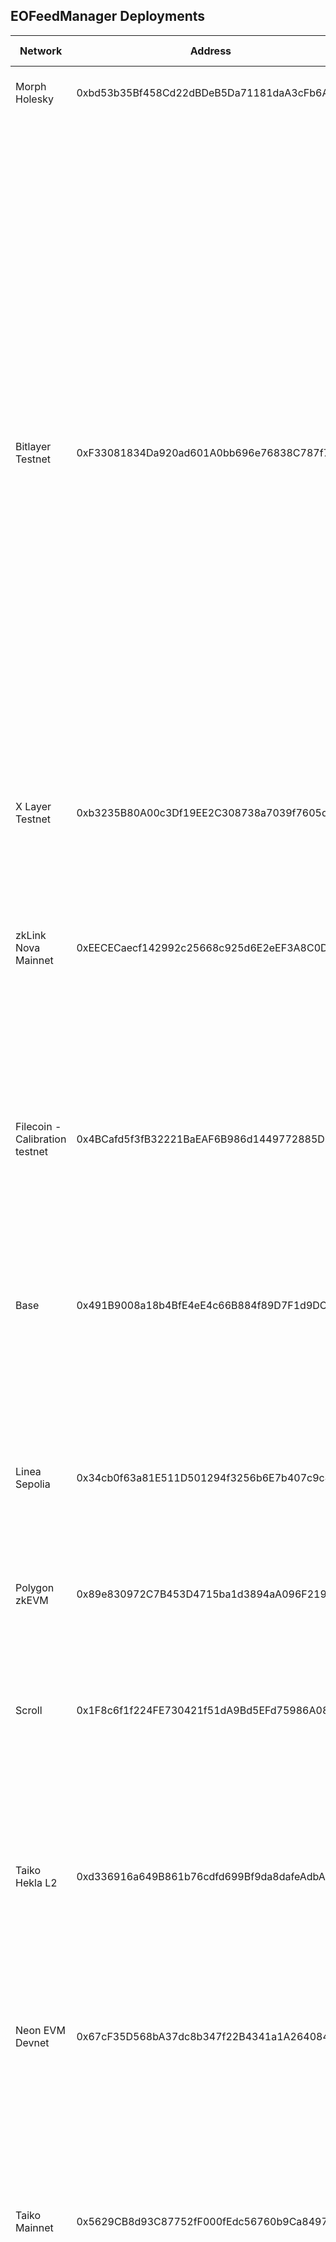 ## EOFeedManager Deployments

| Network                        | Address                                    | Supported Symbols                                                                                                                                                                                                                                                                                                                                                                                                                                                                                                                                                                                                                                                                          |
| ------------------------------ | ------------------------------------------ | ------------------------------------------------------------------------------------------------------------------------------------------------------------------------------------------------------------------------------------------------------------------------------------------------------------------------------------------------------------------------------------------------------------------------------------------------------------------------------------------------------------------------------------------------------------------------------------------------------------------------------------------------------------------------------------------ |
| Morph Holesky                  | 0xbd53b35Bf458Cd22dBDeB5Da71181daA3cFb6A10 | BTC/USD, ETH/USD, sFRAX/FRAX, sfrxETH/frxETH                                                                                                                                                                                                                                                                                                                                                                                                                                                                                                                                                                                                                                               |
| Bitlayer Testnet               | 0xF33081834Da920ad601A0bb696e76838C787f76F | ADA/USD, APT/USD, ATOM/USD, AUD/USD, AVAX/USD, BCH/USD, BNB/USD, BRL/USD, BTC/USD, CAD/USD, DOGE/USD, DOT/USD, EOS/USD, ETH/USD, ETHx/ETH, EUR/USD, FIL/USD, GBP/USD, ICP/USD, INR/USD, JPY/USD, KAS/USD, KRW/USD, LDO/USD, LEO/USD, LINK/USD, LTC/USD, MATIC/USD, NEAR/USD, NEO/USD, OP/USD, SHIB/USD, SOL/USD, STX/USD, TON/USD, TRX/USD, UNI/USD, USDT/USD, XAG/USD, XAU/USD, XRP/USD, ankerETH/ETH, cbETH/ETH, lsETH/ETH, mETH/ETH, oETH/ETH, osETH/ETH, rETH/ETH, sFRAX/FRAX, sfrxETH/frxETH, stETH/ETH, swETH/ETH, wBETH/ETH                                                                                                                                                         |
| X Layer Testnet                | 0xb3235B80A00c3Df19EE2C308738a7039f7605dd4 | BTC/USD, ETH/USD, sFRAX/FRAX, sfrxETH/frxETH                                                                                                                                                                                                                                                                                                                                                                                                                                                                                                                                                                                                                                               |
| zkLink Nova Mainnet            | 0xEECECaecf142992c25668c925d6E2eEF3A8C0DCE | ARB/USD, BBTC/USD, BBUSD/USD, BTC/USD, BTCT/USD, ETH/USD, M-BTC/USD, MANTA/USD, STONE/ETH, STONE/USD, SolvBTC/USD, SolvBTCm/USD, USDC/USD, USDT/USD, WBTC/USD, pufETH/ETH, pufETH/USD                                                                                                                                                                                                                                                                                                                                                                                                                                                                                                      |
| Filecoin - Calibration testnet | 0x4BCafd5f3fB32221BaEAF6B986d1449772885D1E | AUD/USD, BTC/USD, ETH/USD, EUR/USD, FIL/USD, GBP/USD, LINK/USD, SOL/USD, USDT/USD, XAU/USD, sFRAX/FRAX, sfrxETH/frxETH, stETH/ETH                                                                                                                                                                                                                                                                                                                                                                                                                                                                                                                                                          |
| Base                           | 0x491B9008a18b4BfE4eE4c66B884f89D7F1d9DC7e | AUD/USD, BTC/USD, ETH/USD, EUR/USD, GBP/USD, LINK/USD, SOL/USD, USDT/USD, XAU/USD, sFRAX/FRAX, sfrxETH/frxETH, stETH/ETH, ynETH/ETH                                                                                                                                                                                                                                                                                                                                                                                                                                                                                                                                                        |
| Linea Sepolia                  | 0x34cb0f63a81E511D501294f3256b6E7b407c9c49 | AUD/USD, BTC/USD, ETH/USD, EUR/USD, GBP/USD, LINK/USD, SOL/USD, USDT/USD, XAU/USD, eBTC/BTC, sFRAX/FRAX, sfrxETH/frxETH, stETH/ETH, swBTC/BTC                                                                                                                                                                                                                                                                                                                                                                                                                                                                                                                                              |
| Polygon zkEVM                  | 0x89e830972C7B453D4715ba1d3894aA096F219f02 | BTC/USD, ETH/USD, sFRAX/FRAX, sfrxETH/frxETH                                                                                                                                                                                                                                                                                                                                                                                                                                                                                                                                                                                                                                               |
| Scroll                         | 0x1F8c6f1f224FE730421f51dA9Bd5EFd75986A08F | ETH/USD, STONE/USD, SolvBTC/USD, SolvBTCb/USD, SolvBTCm/USD, USDC/USD, USDT/USD, USDe/USD, WBTC/USD, pufETH/USD, uniETH/USD, weETH/USD, wrsETH/USD, wstETH/USD                                                                                                                                                                                                                                                                                                                                                                                                                                                                                                                             |
| Taiko Hekla L2                 | 0xd336916a649B861b76cdfd699Bf9da8dafeAdbAD | AUD/USD, BTC/USD, ETH/USD, EUR/USD, GBP/USD, LINK/USD, SOL/USD, USDT/USD, XAU/USD, sFRAX/FRAX, sfrxETH/frxETH, stETH/ETH                                                                                                                                                                                                                                                                                                                                                                                                                                                                                                                                                                   |
| Neon EVM Devnet                | 0x67cF35D568bA37dc8b347f22B4341a1A26408497 | ADA/USD, BTC/USD, DOGE/USD, DOT/USD, ETH/USD, LTC/USD, MATIC/USD, SOL/USD, TRX/USD, XRP/USD, sFRAX/FRAX, sfrxETH/frxETH, stETH/ETH                                                                                                                                                                                                                                                                                                                                                                                                                                                                                                                                                         |
| Taiko Mainnet                  | 0x5629CB8d93C87752fF000fEdc56760b9Ca84979a | AUD/USD, BTC/USD, ETH/USD, EUR/USD, GBP/USD, LINK/USD, LRC/USD, SOL/USD, TAIKO/USD, USDC/USD, USDT/USD, XAU/USD, sFRAX/FRAX, sfrxETH/frxETH, stETH/ETH, ynETH/ETH                                                                                                                                                                                                                                                                                                                                                                                                                                                                                                                          |
| Amoy                           | 0x990AF36cc908B673dFCddB3484A6149D9Ec52706 | ADA/USD, APT/USD, ATOM/USD, AUD/USD, AVAX/USD, BCH/USD, BNB/USD, BRL/USD, BTC/USD, CAD/USD, DOGE/USD, DOT/USD, EOS/USD, ETH/USD, ETHx/ETH, EUR/USD, FIL/USD, GBP/USD, ICP/USD, INR/USD, JPY/USD, KAS/USD, KRW/USD, LDO/USD, LEO/USD, LINK/USD, LTC/USD, MATIC/USD, NEAR/USD, NEO/USD, OP/USD, SHIB/USD, SOL/USD, STX/USD, TON/USD, TRX/USD, UNI/USD, USDT/USD, XAG/USD, XAU/USD, XRP/USD, ankerETH/ETH, cbETH/ETH, lsETH/ETH, mETH/ETH, oETH/ETH, osETH/ETH, rETH/ETH, sFRAX/FRAX, sfrxETH/frxETH, stETH/ETH, swETH/ETH, wBETH/ETH                                                                                                                                                         |
| Sepolia                        | 0x538DF563cc3A3b551d8d77d8a37a1F7E23644461 | ADA/USD, APT/USD, ATOM/USD, AUD/USD, AVAX/USD, BCH/USD, BNB/USD, BRL/USD, BTC/USD, CAD/USD, DOGE/USD, DOT/USD, EOS/USD, ETH/USD, EUR/USD, FIL/USD, GBP/USD, ICP/USD, INR/USD, JPY/USD, KAS/USD, KRW/USD, LDO/USD, LEO/USD, LINK/USD, LTC/USD, MATIC/USD, NEAR/USD, NEO/USD, OP/USD, SHIB/USD, SOL/USD, STX/USD, TON/USD, TRX/USD, UNI/USD, USDT/USD, XAG/USD, XAU/USD, XRP/USD, sFRAX/FRAX, sfrxETH/frxETH                                                                                                                                                                                                                                                                                 |
| Blast                          | 0xf5287C417Ec3DeaC99785CFA19E6AA6Ac1F39efb | AVAX/USD, BNB/USD, BTC/USD, ETH/USD, FTM/ETH, MATIC/USD                                                                                                                                                                                                                                                                                                                                                                                                                                                                                                                                                                                                                                    |
| GoChain Testnet                | 0xD6BbDE9174b1CdAa358d2Cf4D57D1a9F7178FBfF | BTC/USD, ETH/USD                                                                                                                                                                                                                                                                                                                                                                                                                                                                                                                                                                                                                                                                           |
| Polygon zkEVM Cardona Testnet  | 0x8AF367b161FA897FA7e89262c9b4ECB8BC0D7d56 | BTC/USD, ETH/USD, sFRAX/FRAX, sfrxETH/frxETH                                                                                                                                                                                                                                                                                                                                                                                                                                                                                                                                                                                                                                               |
| Base Sepolia Testnet           | 0xE195541C2F7553e0c515ddf41D5c06a6930aCF15 | BTC/USD, ETH/USD, sFRAX/FRAX, sfrxETH/frxETH                                                                                                                                                                                                                                                                                                                                                                                                                                                                                                                                                                                                                                               |
| Linea                          | 0xe572bCdCcF558aab7C25e61d92AD6ad24fbbc85d | AVAX/USD, BBTC/USD, BBUSD/USD, BNB/USD, ETH/USD, FTM/USD, M-BTC/USD, STONE/USD, SolvBTC/USD, SolvBTCb/USD, SolvBTCm/USD, USDC/USD, WBTC/USD, ezETH/USD, uniEUSD/USD, weETH/USD, wrsETH/USD, wstETH/USD                                                                                                                                                                                                                                                                                                                                                                                                                                                                                     |
| Berachain bArtio               | 0x892684F9E6c13543636817669Acfa2d6FeE499D3 | BTC/USD, DAI/USD, ETH/USD, USDC/USD, USDT/USD, sFRAX/FRAX, sfrxETH/frxETH                                                                                                                                                                                                                                                                                                                                                                                                                                                                                                                                                                                                                  |
| Scroll Sepolia Testnet         | 0xd9Cb7eE6AC506FA32f1A14b0E0988692BF5937A9 | AUD/USD, BTC/USD, ETH/USD, EUR/USD, GBP/USD, LINK/USD, SOL/USD, USDT/USD, XAU/USD, sFRAX/FRAX, sfrxETH/frxETH, stETH/ETH                                                                                                                                                                                                                                                                                                                                                                                                                                                                                                                                                                   |
| Movement EVM Testnet           | 0xB8531fdf2DEE5b8402a5dB7b78C70104417C4e0B | AUD/USD, BTC/USD, ETH/USD, EUR/USD, GBP/USD, LINK/USD, SOL/USD, USDT/USD, XAU/USD, sFRAX/FRAX, sfrxETH/frxETH, stETH/ETH                                                                                                                                                                                                                                                                                                                                                                                                                                                                                                                                                                   |
| Mode                           | 0x844C5E6b307A434fA97E013fd00C61168dCE4697 | ETH/USD, M-BTC/USD, MODE/USD, STONE/USD, USDC/USD, USDT/USD, ezETH/USD, weETH/USD, wrsETH/USD                                                                                                                                                                                                                                                                                                                                                                                                                                                                                                                                                                                              |
| Mode Testnet                   | 0x8c227A18C51a0437C6e57F495573a59638ac35E9 | BTC/USD, ETH/USD, sFRAX/FRAX, sfrxETH/frxETH                                                                                                                                                                                                                                                                                                                                                                                                                                                                                                                                                                                                                                               |
| Holesky                        | 0x723BD409703EF60d6fB9F8d986eb90099A170fd0 | ADA/USD, APT/USD, ATOM/USD, AUD/USD, AVAX/USD, BCH/USD, BNB/USD, BRL/USD, BTC/USD, CAD/USD, DAI/USD, DOGE/USD, DOT/USD, EOS/USD, ETH/USD, ETHx/ETH, EUR/USD, FIL/USD, FTM/ETH, GBP/USD, ICP/USD, INR/USD, JPY/USD, KAS/USD, KRW/USD, LDO/USD, LEO/USD, LINK/USD, LTC/USD, MATIC/USD, NEAR/USD, NEO/USD, OP/USD, SHIB/USD, SOL/USD, STONE/ETH, STX/USD, TON/USD, TRX/USD, UNI/USD, USDC/USD, USDT/USD, XAG/USD, XAU/USD, XRP/USD, ankerETH/ETH, cbETH/ETH, eBTC/BTC, ezETH/ETH, lsETH/ETH, mETH/ETH, oETH/ETH, osETH/ETH, pufETH/ETH, rETH/ETH, rsETH/ETH, rswETH/ETH, sFRAX/FRAX, sfrxETH/frxETH, stETH/ETH, swBTC/BTC, swETH/ETH, uniETH/ETH, wBETH/ETH, weETH/ETH, weETHs/ETH, ynETH/ETH |

## EOFeedAdapter Deployments

| Network                        | Symbol                    | Address                                    |
| ------------------------------ | ------------------------- | ------------------------------------------ |
| Morph Holesky                  | BTC/USD                   | 0x185170f20aAcf5A5cab70A76c79fD53767f14cd2 |
| Morph Holesky                  | ETH/USD                   | 0x748D8Aa7edc49E928f6D12A64AaFbb225cBa56fC |
| Morph Holesky                  | sFRAX/FRAX                | 0x6B2EDF51ea8c98A53594a74b3996c3A796F1D42f |
| Morph Holesky                  | sfrxETH/frxETH            | 0x968aa7F822934908F3FE645E372a5A587b9BcDbB |
| Bitlayer Testnet               | ADA/USD                   | 0xb855Ad363928f4833a24dB07b718CEb070f8C5ca |
| Bitlayer Testnet               | APT/USD                   | 0x9cb71828F7506bcA26F6C475Dfc28ffc5A502f08 |
| Bitlayer Testnet               | ATOM/USD                  | 0x143396c286299896862d705505B55b77AC7e0e2F |
| Bitlayer Testnet               | AUD/USD                   | 0x7b89Fdc598AF5d6Ca609307A7D0713a3Eb6867a9 |
| Bitlayer Testnet               | AVAX/USD                  | 0x08039C7CC30fcCe80b45b810b012b92420846dF9 |
| Bitlayer Testnet               | BCH/USD                   | 0x81B22DDc140C822EE4eD11e77cf0C5b8a92F362B |
| Bitlayer Testnet               | BNB/USD                   | 0x8D45AE571feA5719f15B51E2aa684fB3FF6d20a2 |
| Bitlayer Testnet               | BRL/USD                   | 0x8e30542009822019283225A59Eb5463135eA778f |
| Bitlayer Testnet               | BTC/USD                   | 0x165F97586cd7689ED0Aa5500A97E14E87F3a87BF |
| Bitlayer Testnet               | CAD/USD                   | 0xeCe636195C77181f88E077b472f62255A150624B |
| Bitlayer Testnet               | DOGE/USD                  | 0xcDA48722047e2C206647a78C6C74060b7925275B |
| Bitlayer Testnet               | DOT/USD                   | 0xd3E1a16304e17Dab85447155585A1707B5A8d9f8 |
| Bitlayer Testnet               | EOS/USD                   | 0x2966f5e1449D5ff7686e22e9b8096841e683092E |
| Bitlayer Testnet               | ETH/USD                   | 0xadB21914FaD3dca0B4725eb22813655d7C45A2bE |
| Bitlayer Testnet               | ETHx/ETH                  | 0x551231517a1C4D2C27FcB3D8a275a44B7644eAD6 |
| Bitlayer Testnet               | EUR/USD                   | 0x4dF0998e65c3C0733FAC56C11440D5f053e03aF7 |
| Bitlayer Testnet               | FIL/USD                   | 0x722fD8566e52627f181554166C4Ba0eB847DBEe9 |
| Bitlayer Testnet               | GBP/USD                   | 0x8347C5fdF99d292f978c95Efd9D61e5067F4D3D8 |
| Bitlayer Testnet               | ICP/USD                   | 0x615B1A26BFc4636fbc7242ae480c1AA45B27fe0d |
| Bitlayer Testnet               | INR/USD                   | 0x4c710BeBC8fd48d8a4Ae77b85aED5b87b0A18144 |
| Bitlayer Testnet               | JPY/USD                   | 0x202478ac40b5dcB474db35e259Cabb7aa64a951a |
| Bitlayer Testnet               | KAS/USD                   | 0xD264368334AA061b73DdF7e7eD911180708e1645 |
| Bitlayer Testnet               | KRW/USD                   | 0xd9332d3486e00499667e3a962a34E21a647C1533 |
| Bitlayer Testnet               | LDO/USD                   | 0x89412BDAbea1C292254f3167e167bd06950e0ef6 |
| Bitlayer Testnet               | LEO/USD                   | 0x441Ec9Ce3E1B515237711FCE78c325EA03Dd066E |
| Bitlayer Testnet               | LINK/USD                  | 0xdB9efE621Af8Bd359135c41221F61Ab59B4ee99f |
| Bitlayer Testnet               | LTC/USD                   | 0x97dFf5A7Aa0A736388D9ee02010A655eA7fCFCa3 |
| Bitlayer Testnet               | MATIC/USD                 | 0x58C2E1C2C8eA6dc765b1f56Eb81C890BEB5231E7 |
| Bitlayer Testnet               | NEAR/USD                  | 0x0A33Ca3f69DdF70edA6AF26f3516589b22b9AD55 |
| Bitlayer Testnet               | NEO/USD                   | 0x078b173e2C286Bd4F20221131B9ad5C919f4C744 |
| Bitlayer Testnet               | OP/USD                    | 0xC6BA3a880c89a1db60a9f41AB84C81E548342f04 |
| Bitlayer Testnet               | SHIB/USD                  | 0x390Eb4650f2E73e24C6f57ad48fc68D7C28F600E |
| Bitlayer Testnet               | SOL/USD                   | 0x432E6478e9C83d7B1dE566F36ce3873916cf57A2 |
| Bitlayer Testnet               | STX/USD                   | 0xC1Cf10B7769a795d1Dfc91B8D947c574581fe23B |
| Bitlayer Testnet               | TON/USD                   | 0x2A74070B76b1c45475Da45E5d66444cD9D54423a |
| Bitlayer Testnet               | TRX/USD                   | 0x557B0CAE952Bc52d11Bfa049282E21808083171E |
| Bitlayer Testnet               | UNI/USD                   | 0xfb2515Df69e4aBc4fD702743999655C11F134753 |
| Bitlayer Testnet               | USDT/USD                  | 0x421259f16EC3cEA966725Beb2D8611183e077CD6 |
| Bitlayer Testnet               | XAG/USD                   | 0xc5e69e507FBf8f1B84A7a3728c42f28cD430fb05 |
| Bitlayer Testnet               | XAU/USD                   | 0x1cCD9CF271be29b53ce18Ed19DCa0198ddda30B0 |
| Bitlayer Testnet               | XRP/USD                   | 0xb3134AE991928920bA564D29058Cb23Eb48EAb2F |
| Bitlayer Testnet               | ankerETH/ETH              | 0xef60EF01d88dA84513DE454bCcfE13Baa4093441 |
| Bitlayer Testnet               | cbETH/ETH                 | 0x282eA67950489FCE176E470d62E4ddEF170aECE9 |
| Bitlayer Testnet               | lsETH/ETH                 | 0xCa329AC7eeCF2fa3a69cb6bc62bd41e433ADd200 |
| Bitlayer Testnet               | mETH/ETH                  | 0xbE181af28b75CB7E4B2a355FdD59bd01b326c597 |
| Bitlayer Testnet               | oETH/ETH                  | 0x50E61B5C8172BBf82674c68aeFA31B6838d904E2 |
| Bitlayer Testnet               | osETH/ETH                 | 0x119ee33125c96F6f4c260AB25638AA5A9d9f7119 |
| Bitlayer Testnet               | rETH/ETH                  | 0x4BD95F68A1c338910E60c00Ee904BC9C23Ce8bE7 |
| Bitlayer Testnet               | sFRAX/FRAX                | 0x64a54AD6B4BeA6B5d5958859c2BF6cd02525e9DE |
| Bitlayer Testnet               | sfrxETH/frxETH            | 0x53430aA3656f7e5183E8626D3295d7042e3e1DF3 |
| Bitlayer Testnet               | stETH/ETH                 | 0x200fEB8216fE6F6C6604B61f92A8d5D5C16cCfA1 |
| Bitlayer Testnet               | swETH/ETH                 | 0x83D5CE8723f8aE145c16b36fbD5F5a25dFE7D285 |
| Bitlayer Testnet               | wBETH/ETH                 | 0x2c25168a142da6370795D74CebA90CDd5923C55c |
| X Layer Testnet                | BTC/USD                   | 0x951061CF0EDF4bE6350261abB75A8F2108cBC16d |
| X Layer Testnet                | ETH/USD                   | 0x21d3BC521C68801f5fC4fb1c88C305b24ab85835 |
| X Layer Testnet                | sFRAX/FRAX                | 0x4CD5EBde6F1509492F919c38E33740D0862afab0 |
| X Layer Testnet                | sfrxETH/frxETH            | 0xBe639791b56078FECa44AF6bBc9AF1A2C0E02155 |
| zkLink Nova Mainnet            | BTC/USD                   | 0x8d718854B469F87C708ED00842084e21684E649f |
| zkLink Nova Mainnet            | ETH/USD                   | 0xF2c007b7392d05A58A68D9eC22599d6C444Af8a4 |
| zkLink Nova Mainnet            | USDT/USD                  | 0xEd4cFfD935f97872E790Cadf47aE749df2A014F9 |
| zkLink Nova Mainnet            | USDC/USD                  | 0x7146E6B0538308Daad8E54604F9C60aF80cc102e |
| zkLink Nova Mainnet            | pufETH/ETH                | 0xC4eCB78d1E29a9E4cCa639D64C5C3Fc75E36D1Eb |
| zkLink Nova Mainnet            | STONE/ETH                 | 0x0D7DBA084e45fE6777812EA7ffB17f3C0863526C |
| zkLink Nova Mainnet            | MANTA/USD                 | 0x79624c2B57c312aCBd79b26B531dD9b29A7afBb7 |
| zkLink Nova Mainnet            | ARB/USD                   | 0x684007a99E9A6FCACc65B42b03746faC36Fe6eB6 |
| zkLink Nova Mainnet            | BTCT/USD                  | 0x86EaE512798bA5C6f8B74978Cda821c700993dfC |
| zkLink Nova Mainnet            | SolvBTC/USD               | 0xE9eD6ceF4a64823D605bca1B49D727E2c7e058d5 |
| zkLink Nova Mainnet            | M-BTC/USD                 | 0x8efCA6D1020038B8Cbc98ae44Ca79c44A2D17237 |
| zkLink Nova Mainnet            | BBTC/USD                  | 0x830E441E99Bf49F654de2dDB6B7e9df867b83d48 |
| zkLink Nova Mainnet            | BBUSD/USD                 | 0xE08c27ca8507f56f324Ed029898Bdb99Dec89b8D |
| zkLink Nova Mainnet            | pufETH/USD                | 0x8b54a4642B61c6cD652efEE6e55D0a15C6d0A478 |
| zkLink Nova Mainnet            | STONE/USD                 | 0x872eEdf3485122B973a8Bd14b007aceF14f2F67c |
| zkLink Nova Mainnet            | WBTC/USD                  | 0xfC9cf84887ef1C737Bf648923e89819077BCFf69 |
| zkLink Nova Mainnet            | SolvBTCm/USD              | 0x95A9eBa556DdC9501e2e4240Dd99b60d96efeAf9 |
| Filecoin - Calibration testnet | AUD/USD                   | 0x6243357B9241Fe9C3BAfbA79DeD3300a855113FA |
| Filecoin - Calibration testnet | BTC/USD                   | 0x705256d9B37950628F97A1a8De7Ab557345a0A80 |
| Filecoin - Calibration testnet | ETH/USD                   | 0x2bada837140A310f4A1d9D0e7fab114da6b87031 |
| Filecoin - Calibration testnet | EUR/USD                   | 0x7C01e105B9c3772Bc72ef55F450b9B96f81EDE82 |
| Filecoin - Calibration testnet | FIL/USD                   | 0x335C47CF754cf7f5d6DF78EF9fAb065aa5988D89 |
| Filecoin - Calibration testnet | GBP/USD                   | 0x2Af9bb239936aC3e5a35CC804CD09a8CF3B589e7 |
| Filecoin - Calibration testnet | LINK/USD                  | 0x7E8326Fd75aCa5A7dF43E999A1119c392EDFC93a |
| Filecoin - Calibration testnet | SOL/USD                   | 0x7E3e2953d69890f6B7E5831144986113E9199593 |
| Filecoin - Calibration testnet | USDT/USD                  | 0x30f43F80279b7BB1b9206896DB90Aabf69494c16 |
| Filecoin - Calibration testnet | XAU/USD                   | 0x8609B3087D473cD2B6bc7674dD54FF13c909027f |
| Filecoin - Calibration testnet | sFRAX/FRAX                | 0xd56f6CC400f3bFC77faeC4bBb1e0400c6A26A925 |
| Filecoin - Calibration testnet | sfrxETH/frxETH            | 0x626A1Cb309289Eb542710D6093C6341562769983 |
| Filecoin - Calibration testnet | stETH/ETH                 | 0x0834Bb4baf2758a3642636C89D18F97ED6672D1C |
| Base                           | AUD/USD                   | 0x4072177C6aB454510983C301fD2060b02D8Cb52D |
| Base                           | BTC/USD                   | 0x05dF91Ec5e5B223Df89E409E01CbE5cB44369F8B |
| Base                           | ETH/USD                   | 0x97C97F24650e222aFF5EF8e2B2F610dACD186731 |
| Base                           | EUR/USD                   | 0x9Cf7871391BdA5DB24abE87Ae20d2149F3Fe9C68 |
| Base                           | GBP/USD                   | 0x21F38dCA23aBF45F5848303b99Ba512C910F82f9 |
| Base                           | LINK/USD                  | 0x8CBfd860E3BD40911d7f71797DC68Dfe3f1AF830 |
| Base                           | SOL/USD                   | 0x1Bd39aA372dC912deab00bAB0ee80C1767e16e24 |
| Base                           | USDT/USD                  | 0x418005Deca2fBdEa5ed9c988B1447599Bc600E3e |
| Base                           | XAU/USD                   | 0xa3c8DE7fb75015dd39e9de287234C7C4C00E83d8 |
| Base                           | sFRAX/FRAX                | 0xbA2AB82885e5df1669189f93Ec515694CbcF4128 |
| Base                           | sfrxETH/frxETH            | 0x5eAb412237F159b3F1ED5755B48F04d48f301A4F |
| Base                           | stETH/ETH                 | 0xDb13C5667e59576BFd8dDa083330C733E7497c63 |
| Base                           | ynETH/ETH                 | 0x65Ae07DA9E3B2ffc6a569D8Cb1F880e04a9B37bb |
| Linea Sepolia                  | AUD/USD                   | 0x64886Ce45C88BBe6c7D2225A0f5b4081623309e3 |
| Linea Sepolia                  | BTC/USD                   | 0xd21c79a509296234269c7cF49537E10b077C882C |
| Linea Sepolia                  | ETH/USD                   | 0x8393197b0eE1a78CEA179CBA5A2Ad8497B9b9c3B |
| Linea Sepolia                  | EUR/USD                   | 0x5C195E0911ec99345C0F43332d7BFcb156189233 |
| Linea Sepolia                  | GBP/USD                   | 0x4D57C4Fa1B63041303fADd7d3401D6050430faf8 |
| Linea Sepolia                  | LINK/USD                  | 0xFfE52F120d3c988Ad7f6543f1460f5d368F79B01 |
| Linea Sepolia                  | SOL/USD                   | 0xf9C20E4EBd624e1f65D0D177dC8FAC5db7595E70 |
| Linea Sepolia                  | USDT/USD                  | 0x16D93fE7750eff465d8cD0aF4508FAD13d184dD0 |
| Linea Sepolia                  | XAU/USD                   | 0xd85A2866333cE1aeb8Aa31502ab275864912cb51 |
| Linea Sepolia                  | eBTC/BTC                  | 0xdF2823B2cAA4C5c77Cc209be31DAFdaE3A88b719 |
| Linea Sepolia                  | sFRAX/FRAX                | 0xD1f114DBB13e021D9CFeB53B21B4f647B50E2Bf7 |
| Linea Sepolia                  | sfrxETH/frxETH            | 0x88eDC5A5cbB9D7dA0BF5131b1d4AAbFF08C46F76 |
| Linea Sepolia                  | stETH/ETH                 | 0x854216C6070245C361964be54FD458A7eec43EBd |
| Linea Sepolia                  | swBTC/BTC                 | 0xE17328c46002a344b051e0FA3312A53D17E2b86b |
| Polygon zkEVM                  | BTC/USD                   | 0x69F0eDb06B031fF24592a30c900467dAa1989288 |
| Polygon zkEVM                  | ETH/USD                   | 0xDa2F54B9ed722CCd846240bd21D6e121851AA18c |
| Polygon zkEVM                  | sFRAX/FRAX                | 0x36816D4eC751424ef010D75a11205bCdC59d669E |
| Polygon zkEVM                  | sfrxETH/frxETH            | 0x7f9362ee89ca2c4d31d3Ce7aBA6aa6B2406E0A54 |
| Scroll                         | ETH/USD                   | 0x4b23c22Bfb67854355B4849F89bd54FaD531C819 |
| Scroll                         | ETH/USD (8 decimals)      | 0xc8C1a9D869d85b70f1A6062D95d5F4D7dF7cb9Ae |
| Scroll                         | USDT/USD                  | 0x27BB07236F99FD5E76071EA62b2a1Dae50E539F9 |
| Scroll                         | USDT/USD (8 decimals)     | 0xD69be4CB41A05e3293f1Af3DF07C5f9D7F437FD9 |
| Scroll                         | USDC/USD                  | 0xdbE5c9C50f59B68C5aD58E9d6e46214cE966A661 |
| Scroll                         | USDC/USD (8 decimals)     | 0x78d613da0e7EE0dA0cF88676Bd3e48350fEc76D4 |
| Scroll                         | STONE/USD                 | 0x5B46B30fd0a47aab5a72a89bc49234f0cBF6190c |
| Scroll                         | STONE/USD (8 decimals)    | 0x80275fF847E8Dcf8d27Fe8C40a89B5940D869991 |
| Scroll                         | WBTC/USD                  | 0xFAaac87a45bCb39C318615BfBadbE396533eC460 |
| Scroll                         | WBTC/USD (8 decimals)     | 0x7A7eeA8d6c68824144b685c1231617C34294C702 |
| Scroll                         | weETH/USD                 | 0x4E0DDc4F9FE31455bcEF32B87fb9c74D8C7A84eD |
| Scroll                         | weETH/USD (8 decimals)    | 0xDE84731EBCfcAcAfB5F857392bcdC27d32A701d7 |
| Scroll                         | pufETH/USD                | 0xED5cc1a33102F130c7F0E59cbC592eeBeeB5D66c |
| Scroll                         | pufETH/USD (8 decimals)   | 0xbE98CE9e43E7496aE92363974CD0ae7A608EC694 |
| Scroll                         | uniETH/USD                | 0x46cBbC7c24B86Dc605AC5781421e1e0A6296fcea |
| Scroll                         | uniETH/USD (8 decimals)   | 0x92978b69ED8fc5618FfA707868Fa730B687Fb898 |
| Scroll                         | wrsETH/USD                | 0x4827c39eA8f3eeAc1f66590f394AA35333327eC0 |
| Scroll                         | wrsETH/USD (8 decimals)   | 0x08f5a540A48d1a91e97CaeA066dB90c9c63Bf6D9 |
| Scroll                         | SolvBTC/USD               | 0x7A05F4F3353A2509Fe6B2FeDE96faa9d17bb162a |
| Scroll                         | SolvBTC/USD (8 decimals)  | 0x80275fF847E8Dcf8d27Fe8C40a89B5940D869991 |
| Scroll                         | SolvBTCb/USD              | 0x9b462D87d43eA2Fb412e0263d8c9B30a3dbAC2f0 |
| Scroll                         | SolvBTCb/USD (8 decimals) | 0x243cBCB11C685B7ca88472ab3C6F2c587804Fc7d |
| Scroll                         | SolvBTCm/USD              | 0xCBd27d921cED2368414C9ab46549da5B2816080f |
| Scroll                         | SolvBTCm/USD (8 decimals) | 0x5DCcBfEDb4F8750774B5d3e079247d109cB89ec0 |
| Scroll                         | USDe/USD                  | 0x122Fa0e098dc9f9031b25C6B0572Be455Da1BD84 |
| Scroll                         | USDe/USD                  | 0x5E22Fccc027Dff8Ee45819576e7Ee0822955562c |
| Scroll                         | wstETH/USD                | 0x062fF53fC3e4053c5189950D1ABF20a9D54C07a8 |
| Scroll                         | wstETH/USD                | 0x5F86e1De3dCdb61ADE916c1BFC85F4E047e83588 |
| Taiko Hekla L2                 | AUD/USD                   | 0x6C2E7fdA1C5bB93B9c10AF1c7f516DBE30cD82ab |
| Taiko Hekla L2                 | BTC/USD                   | 0x4A0aDea3d3f27475B52D3b0A201fd15702d9854E |
| Taiko Hekla L2                 | ETH/USD                   | 0x1Ee2487e186e4dcF2446A0E0dE21bf3F906303f2 |
| Taiko Hekla L2                 | EUR/USD                   | 0x4DF9A79d7C5D80718609ECe741EfEc07B19479F0 |
| Taiko Hekla L2                 | GBP/USD                   | 0xb1C902e9472019aF412BA9689D769a58916De9F8 |
| Taiko Hekla L2                 | LINK/USD                  | 0x5AaabDc0685486b4421de719BceEAa8535a0D4cA |
| Taiko Hekla L2                 | SOL/USD                   | 0xe5852e821Ef80227aAe2736766bE4D2dE034A0F3 |
| Taiko Hekla L2                 | USDT/USD                  | 0xe286EE8b802b46f3D1ab05929a7eEF3D9217F183 |
| Taiko Hekla L2                 | XAU/USD                   | 0x8ba129baB3baCEE84A91c24FFb172597dCedc052 |
| Taiko Hekla L2                 | sFRAX/FRAX                | 0xc5Ed688e683fa876907A42d310b01297F43cf791 |
| Taiko Hekla L2                 | sfrxETH/frxETH            | 0xabd27A44C82da8feE2921c743C03f6776e78255a |
| Taiko Hekla L2                 | stETH/ETH                 | 0xd77C1B0E0E0EE7725cEca46fCca81636be8dCF2F |
| Neon EVM Devnet                | ADA/USD                   | 0xA04f9bE3375ca69675329b30C57194FAdDcf0199 |
| Neon EVM Devnet                | BTC/USD                   | 0x7E8772201b1b2a46F0c2dbf89636cD097dB5e8E2 |
| Neon EVM Devnet                | DOGE/USD                  | 0x69d9EA380Ffdce6C450fCAD6706F96c3A2F058b3 |
| Neon EVM Devnet                | DOT/USD                   | 0x99D003ce1266abbb5709a9d6F83Fd1d5d46ec49D |
| Neon EVM Devnet                | ETH/USD                   | 0x320C05c215C3Ec9Eeca51AF47Cb6913A7C737771 |
| Neon EVM Devnet                | LTC/USD                   | 0x72f5125417C5Da95b16A153e9b39a81c255bF47e |
| Neon EVM Devnet                | MATIC/USD                 | 0xBD5a6d0C84d84F5bd7B9f904Dad9c2C78D978216 |
| Neon EVM Devnet                | SOL/USD                   | 0x18aCE21fEF6dB7De1DB6AdCe018F163a61BDC4AE |
| Neon EVM Devnet                | TRX/USD                   | 0xA729854588Ee47684971D90F100DB77F5Cf7a0fD |
| Neon EVM Devnet                | XRP/USD                   | 0xc5F8EA3b511CC718C755Af91A0f7FDf7C1549a6a |
| Neon EVM Devnet                | sFRAX/FRAX                | 0xe0E8eF1e9301281bA631E0eCB01111f1f0BC4a50 |
| Neon EVM Devnet                | sfrxETH/frxETH            | 0xA3F6d3D0a3F433c058b5BC91EE983B1A2B5a7A8d |
| Neon EVM Devnet                | stETH/ETH                 | 0xa22C2c6Cb7276653d4386d9851CBFAABBd737329 |
| Taiko Mainnet                  | AUD/USD                   | 0xd6a07472dbFd5C79bD0e2FD47cc496d6fcCE89a4 |
| Taiko Mainnet                  | BTC/USD                   | 0x489629Df7a01A48f96153b310bfa79A1aACB7Ac0 |
| Taiko Mainnet                  | ETH/USD                   | 0x563E5E0d2EC82e436536fFE6F18C862c98F4DBa5 |
| Taiko Mainnet                  | EUR/USD                   | 0xD65E9002E2108E701c9Df23A8f2594E6AF383298 |
| Taiko Mainnet                  | GBP/USD                   | 0x7b27373e7198cF90EBb4264a5Cd7A37EE4EC212d |
| Taiko Mainnet                  | LINK/USD                  | 0x5346BA1Fa09Ea35FA3AB4caF254F943E83D7B753 |
| Taiko Mainnet                  | LRC/USD                   | 0xbbe6Bf7a638E4e893Fc6Ba8B3D6B7D14d2E11FA2 |
| Taiko Mainnet                  | SOL/USD                   | 0x9e62495a387e3dC2323D307F061b1F56e3123952 |
| Taiko Mainnet                  | TAIKO/USD                 | 0x13bC1C8c5Dd633C6f26Cf66CC2BaCc6F94D5e2a7 |
| Taiko Mainnet                  | USDC/USD                  | 0x4066972e98B9413Ce8C78f95A71B1c183c4972f2 |
| Taiko Mainnet                  | USDT/USD                  | 0x8bD7e8E75f10294b57c5199b6fcF64E4FbbCdc63 |
| Taiko Mainnet                  | XAU/USD                   | 0xade7bBcD68145Df861dD632F41256EF3D84dC567 |
| Taiko Mainnet                  | sFRAX/FRAX                | 0x6E1FbAFeaaC3D1489B3987282d9cD3fd47F30D66 |
| Taiko Mainnet                  | sfrxETH/frxETH            | 0x2feE5831c737B2a304f571FbC0A46F73Bd493B59 |
| Taiko Mainnet                  | stETH/ETH                 | 0x129625a4980F5AA72B8FEF932d0AEccE2E6984a7 |
| Taiko Mainnet                  | ynETH/ETH                 | 0x7C8EFcBbC9a45ec429Ae475c9EE7EFCb044a1094 |
| Amoy                           | ADA/USD                   | 0x4b841bE456dA135CCb2e666C2a60471cf1B1A3fb |
| Amoy                           | APT/USD                   | 0x4bD274CE1374AC7eAAB6246DC2a7B0dDb823182e |
| Amoy                           | ATOM/USD                  | 0xbC871398b465b001c489563369110146B0539A90 |
| Amoy                           | AUD/USD                   | 0x906aEF0B7F5EbC1933a16a5b0cDC6A27da3B9eEA |
| Amoy                           | AVAX/USD                  | 0xc52294A635ac9B5Af9Af2Cd48C7182b9540664f3 |
| Amoy                           | BCH/USD                   | 0x80C1E9a3c9A1A4Dc4781AcEC44407AF6EE32faaB |
| Amoy                           | BNB/USD                   | 0x2C48470038A1D24Ab73C9b283Fa2C507fF331DcB |
| Amoy                           | BRL/USD                   | 0x6A71af754544C485AbF9ED04E170FE0730e3B163 |
| Amoy                           | BTC/USD                   | 0xEff9941e2F83A39ac37d5b79089C7d6eb7CA4FD7 |
| Amoy                           | CAD/USD                   | 0xCDb8aA24FB348D7f6eD03a2417207d1Ad20b8c26 |
| Amoy                           | DOGE/USD                  | 0x03377811aB5627A4810C26B285a020335f914b3c |
| Amoy                           | DOT/USD                   | 0xE31C4707eF2cAE3F333943C1ebEC4d540f5EFf10 |
| Amoy                           | EOS/USD                   | 0xE00a9835EB0B1c4908203c33642bf802DB61396B |
| Amoy                           | ETH/USD                   | 0x7D706B4D623e981E2AD04769274037E2B90990EA |
| Amoy                           | ETHx/ETH                  | 0x5E19e58DC5E0b7e1b50F76294055e71f78926456 |
| Amoy                           | EUR/USD                   | 0xA05aED7e4A876DFD6086057a91DA89e0F09FFdE6 |
| Amoy                           | FIL/USD                   | 0x171C05aAC9db916d8BE2a0B29881CD05F04c67bF |
| Amoy                           | GBP/USD                   | 0xb0E8e08260ac9482706BE62A04f88f1eA44EeEbc |
| Amoy                           | ICP/USD                   | 0x38Cc357896D6714849F4b01c6772ee1514a36F24 |
| Amoy                           | INR/USD                   | 0xeDcD07BCc24378f3a895b915A363476E12B120Dd |
| Amoy                           | JPY/USD                   | 0xa1764Fc5F1A47cF99375e0e26841C48d25083A11 |
| Amoy                           | KAS/USD                   | 0x157afE9543958e630bc9E279eAB9c9Aa3e6157d2 |
| Amoy                           | KRW/USD                   | 0x7C0A96351e3b5C48B3Af22e6a98d3a95D727ba23 |
| Amoy                           | LDO/USD                   | 0x4d078e9ab9F966fe759631235371fa3fcE06e2BB |
| Amoy                           | LEO/USD                   | 0xf9763B3502B4657210fc964791F70aaa38CEAefa |
| Amoy                           | LINK/USD                  | 0xFd4C3D545332C16dE431F051F2a42329A9F64D88 |
| Amoy                           | LTC/USD                   | 0xa2dCD1c4836450EAfb0F0695CacB2f6484504be4 |
| Amoy                           | MATIC/USD                 | 0x873E8709F757a1f89a22893ff40583A7747508ca |
| Amoy                           | NEAR/USD                  | 0xB6e70900D0fC23d26eAc04fCC4AaFE642218E1e6 |
| Amoy                           | NEO/USD                   | 0xb9646fc57d750F3c19C1aB417f5Fe835045be1BF |
| Amoy                           | OP/USD                    | 0x059DFE0ddcf3062135dcB14618E31944B6CdE4e2 |
| Amoy                           | SHIB/USD                  | 0x52678E7e0D287F44cC45c2384Da2cF8D3eF83e87 |
| Amoy                           | SOL/USD                   | 0xd546fC0a4406c13FD326D9c0d817C9016851C978 |
| Amoy                           | STX/USD                   | 0x4f83992B05037A7EdEdeB5C1665Aa2BF61ab2644 |
| Amoy                           | TON/USD                   | 0xDF324e348C9393FA5cBdB1a0a1a11e1E73799018 |
| Amoy                           | TRX/USD                   | 0x34A425FD96eF51DBC2c7cE794B77662dEf3dAFdE |
| Amoy                           | UNI/USD                   | 0x6253e8B5b132B785d5c2178e021F02dcD12213C4 |
| Amoy                           | USDT/USD                  | 0x08221fdE81bA6a8986d58Deeb1C0165792D77Ccd |
| Amoy                           | XAG/USD                   | 0xbBa3419aa4F15832FCC877eDA92a64Bd7166b3d4 |
| Amoy                           | XAU/USD                   | 0x92201636AAeeAdC7E30A34574D9E3b388617d45f |
| Amoy                           | XRP/USD                   | 0x2B2C51F1d46124cF8702fDF637d08CB6C217FAea |
| Amoy                           | ankerETH/ETH              | 0xe86B0e17eC01aF61c0ed3534dC20a63D01980AFE |
| Amoy                           | cbETH/ETH                 | 0x03aD3111515f9EDd4CA651e247E832c53D4D81ee |
| Amoy                           | lsETH/ETH                 | 0xF5716D630541B063912e665325563E024b94aeAf |
| Amoy                           | mETH/ETH                  | 0xec79f7c81a4e0c9e86Ce1C46328a2701fB047fE3 |
| Amoy                           | oETH/ETH                  | 0xc224F67974067c4694742aAb98e363a0dd174D17 |
| Amoy                           | osETH/ETH                 | 0xa5501a943476E44C823B574d3Fff87CD1B025488 |
| Amoy                           | rETH/ETH                  | 0xec0726d976b608A64c0DAAf17A853429AA37dd2f |
| Amoy                           | sFRAX/FRAX                | 0xaa74EdC555e81C9Bc218Ce03e5fb46657D9eeF94 |
| Amoy                           | sfrxETH/frxETH            | 0xBa05475e3A6E21256e3e19339EF4E721E5AE37FA |
| Amoy                           | stETH/ETH                 | 0xFeD4b84878853E9ff4C164c49054135b2d8a1e50 |
| Amoy                           | swETH/ETH                 | 0x6dEe41f7CE9714D794Df29c6e1a295F46c0e0E44 |
| Amoy                           | wBETH/ETH                 | 0x291158361f15a59Bda20366CA6747D01ABb01Ade |
| Sepolia                        | ADA/USD                   | 0x26493089bd490fcf8Be310fF4E1532a650C7cCae |
| Sepolia                        | APT/USD                   | 0xAA58A21aB58Beb6E0A0c41f5Ac9D68DfaAc53ebb |
| Sepolia                        | ATOM/USD                  | 0x9633cA75c28445c95A26F7A1bB207bFFAA51e733 |
| Sepolia                        | AUD/USD                   | 0xd3e372756C328Dd157Bf844f75CB2246cD92E22a |
| Sepolia                        | AVAX/USD                  | 0xbC0BC9Bd93E60bD01F358D56Fa6497D59be259B2 |
| Sepolia                        | BCH/USD                   | 0xf1551b01db85907831f56523Dc3E22E77F85c8EC |
| Sepolia                        | BNB/USD                   | 0x402e414b4a340Cc354B88326374E0Cb34e42de52 |
| Sepolia                        | BRL/USD                   | 0xD0F595643Bc58D6d5153415f58c798Cd16835b7c |
| Sepolia                        | BTC/USD                   | 0x06Bfb53CBD1cfCC9952079D1ce499FF3B6162132 |
| Sepolia                        | CAD/USD                   | 0xCbF714CC00EAd82Df10F56aabe879338bD848C29 |
| Sepolia                        | DOGE/USD                  | 0x2BDC37fF5a03b947024B5229e23e44A14C02eA8f |
| Sepolia                        | DOT/USD                   | 0x01E5c92B68336ea1311B0Ae2E6947f2FD56f0f6E |
| Sepolia                        | EOS/USD                   | 0x3c0C0A447526855aE4C7c6DD86C9fE0562B2eFce |
| Sepolia                        | ETH/USD                   | 0x37F80C79dA8d278D3f3c8D5Ba7be55578498dE6c |
| Sepolia                        | EUR/USD                   | 0x51d2DbeAe983E57D3f6f6AbDb3eA638A70E4889F |
| Sepolia                        | FIL/USD                   | 0x6492FA075F75c88a89DbcdC4BEA1068B5459faf3 |
| Sepolia                        | GBP/USD                   | 0xe987c8EEb6403Bc6a4A2E9af69e918B4d5aBB0d3 |
| Sepolia                        | ICP/USD                   | 0x2709048b8bc475e76837665392ac4dd40206CE60 |
| Sepolia                        | INR/USD                   | 0xc33d7E909F7eAE316ea2101a849E05602a1e18ba |
| Sepolia                        | JPY/USD                   | 0x735bC565Ab5fc6dea83780FfA29f61A4c8Ea2bc9 |
| Sepolia                        | KAS/USD                   | 0xfF63dDeDe4fa2A720b861b4f33886f57eE88B7e0 |
| Sepolia                        | KRW/USD                   | 0xF6B8Fc356F91749C64dF2e1AAdCf652BCa64b494 |
| Sepolia                        | LDO/USD                   | 0xfdDc8f86A70CEFD831b38696286613c03aE292e0 |
| Sepolia                        | LEO/USD                   | 0xC517cb844175CF0Dc49117e529DDE04b35d0be3B |
| Sepolia                        | LINK/USD                  | 0x4Ea9428fEB858c57EcE7C95b31083A4eCe2730fF |
| Sepolia                        | LTC/USD                   | 0xFfE016516AB34d9FEcf17ab8a61Bbf2875E494C3 |
| Sepolia                        | MATIC/USD                 | 0x1EF2E451fB566E1FB23442688Bb39850e4E0487a |
| Sepolia                        | NEAR/USD                  | 0x2E9eB8F361E65b41Aa5fAeF094107eEef1e6fda0 |
| Sepolia                        | NEO/USD                   | 0xF959b95D76a3f2bEaFcf198842F2dBa6baE593E3 |
| Sepolia                        | OP/USD                    | 0x0821ff66Af192C450EFB45BB40737752BDA02B66 |
| Sepolia                        | SHIB/USD                  | 0xd1EF6EcA7814F558CFE5FB482fAC3886BB992d9B |
| Sepolia                        | SOL/USD                   | 0xfd25Fb525119Bc3F22e9b1fE4DfdEB2B54603B2e |
| Sepolia                        | STX/USD                   | 0x7Cc47eF1D89aE37Fcfa39Fa3f72b9BBcF083efA9 |
| Sepolia                        | TON/USD                   | 0x065643692224BaB03B3d8d15290c22F6b16B294b |
| Sepolia                        | TRX/USD                   | 0xB09221b2c2A0BC2188e218cAc1564E023fc237d1 |
| Sepolia                        | UNI/USD                   | 0x9da0Fa6c2218B503a5849bEe22AEa9BF7EDea568 |
| Sepolia                        | USDT/USD                  | 0xeA74D66E255da58b9ddD906d926544e5cF993eD3 |
| Sepolia                        | XAG/USD                   | 0x5D10eEA20459D9b727b7911F589D5c3F60E5B2C4 |
| Sepolia                        | XAU/USD                   | 0xfe7FD9e2f853F9Ebe6BF117629033fF57F6AE5C7 |
| Sepolia                        | XRP/USD                   | 0xc87B76c74572BE53466591A63895585ae101ff19 |
| Sepolia                        | sFRAX/FRAX                | 0xD7850A2ab5dB36Eb1E63aC11358BF98fC1EaCC5D |
| Sepolia                        | sfrxETH/frxETH            | 0xe2A37B2E89f32289D3915e49aAF65B240611b119 |
| Blast                          | AVAX/USD                  | 0x057C39FD71b74F5f31992eB9865D36fb630ab2ac |
| Blast                          | BNB/USD                   | 0x372b09083afDA47463022f8Cfb5dBFE186f2c13b |
| Blast                          | BTC/USD                   | 0x298232394ACcF738014586880ccbc23c2C6B86A3 |
| Blast                          | ETH/USD                   | 0x4AB67C7e24d94bd70502c44051274195215d8071 |
| Blast                          | FTM/ETH                   | 0xde79aFAE86CAF94775f0388a15fC51059374f570 |
| Blast                          | MATIC/USD                 | 0x4ebFA571bEF94Bd1292eA27EcCD958812986129d |
| GoChain Testnet                | BTC/USD                   | 0xe82aB0ed3Dd37f3609266e49567Db9B99234D45e |
| GoChain Testnet                | ETH/USD                   | 0xB9bc102f443F848dD14Fe4aDfdF987a73e5F594D |
| Polygon zkEVM Cardona Testnet  | BTC/USD                   | 0x21653aD2FEc37d87d3ff041fbfa5070CE6dd8fc2 |
| Polygon zkEVM Cardona Testnet  | ETH/USD                   | 0x5e387cA04d4A52fbeCa458f0C0677184Cae212A1 |
| Polygon zkEVM Cardona Testnet  | sFRAX/FRAX                | 0x742a8DE9a639A509A8dC1eD818A42A0D84E3Ff9c |
| Polygon zkEVM Cardona Testnet  | sfrxETH/frxETH            | 0x8Ec3f0Dc9662c018CACaEC9D4d3E93bf1545CFCE |
| Base Sepolia Testnet           | BTC/USD                   | 0x10Cd3Ee16501d7b754311107555AFE1eBd38CC1e |
| Base Sepolia Testnet           | ETH/USD                   | 0x0022087BD6fdcb4133203a078FcEC79D95e23f9b |
| Base Sepolia Testnet           | sFRAX/FRAX                | 0x7488C5447CaCBAa1EC4Dc1E87a75E97a6bCA4bE7 |
| Base Sepolia Testnet           | sfrxETH/frxETH            | 0xd3cC37fbb038e365D607c3DbeA3C6fB2Bcf34424 |
| Linea                          | AVAX/USD                  | 0xEcD363e4ffe9D0004451648DA2b45E1158c00bF8 |
| Linea                          | BBTC/USD                  | 0x80BD64b434C1841df33B6E4A4cC9D6d625637485 |
| Linea                          | BBTC/USD (8 decimals)     | 0xCEA0CBD56529aba05E7045C05A03f601750627F8 |
| Linea                          | BBUSD/USD                 | 0x58a85C4dc5eE97Cd6C04E658d0A074192Ab07397 |
| Linea                          | BBUSD/USD (8 decimals)    | 0xE78737fA1F3e074b4919b73aBbC9c5805f50930A |
| Linea                          | BNB/USD                   | 0x7464Cc4f3100Cd2e2169d7918030025C8d3E114C |
| Linea                          | ETH/USD                   | 0x22C942d2DE7673435Cc0D10278c8D5e0d8284c65 |
| Linea                          | ETH/USD (8 decimals)      | 0x58B375D4A5ddAa7df7C54FE5A6A4B7024747fBE3 |
| Linea                          | FTM/USD                   | 0x5CC126760258e319548fc8740d7656B08550BF54 |
| Linea                          | M-BTC/USD                 | 0x5Cff09ba7E06C1E082fe5608A46C462421A8d627 |
| Linea                          | M-BTC/USD (8 decimals)    | 0xdd0002c4d2F4e2c6Ad31fa2505e93406d79c6893 |
| Linea                          | STONE/USD                 | 0xA7D8a9B702e3d6BaBF256907bB7eB71174De70D5 |
| Linea                          | STONE/USD (8 decimals)    | 0x07283aa99ed48Fa2F6B4a7e80De2191b4E0D898b |
| Linea                          | SolvBTC/USD               | 0x29427E982B672F6175EB92b880CaD2B046b77153 |
| Linea                          | SolvBTC/USD (8 decimals)  | 0x1B4F9d3DBDC2911bEC74D831d9D3632b0a9d5f19 |
| Linea                          | SolvBTCb/USD              | 0x28d8De7E9EDe55d4ae269426b993cB7bb1A914B1 |
| Linea                          | SolvBTCb/USD (8 decimals) | 0xa1862F8366E12dE4C5C843007B9d6F7717289b74 |
| Linea                          | SolvBTCm/USD              | 0xE868Cc51804b4F5B373b481421783332a8045158 |
| Linea                          | SolvBTCm/USD (8 decimals) | 0x4d6eAfe018dD26C13f34a7e3954168134A0AFF4f |
| Linea                          | USDC/USD                  | 0xB2CF1380705Cedf8503F7253c2dbf2835e2EFA0B |
| Linea                          | USDC/USD (8 decimals)     | 0x6E4cda6DfFAB6b72682Bf1693c32ed75074905D9 |
| Linea                          | WBTC/USD                  | 0x7bDD3Af4604708F3d7B198685f55CC0d8B9Aab01 |
| Linea                          | WBTC/USD (8 decimals)     | 0xdEd5C17969220990de62cd1894BcDf49dC28583E |
| Linea                          | ezETH/USD                 | 0x7EC54fA7ee35a7A6475849D0BffdD7c2850A5301 |
| Linea                          | ezETH/USD (8 decimals)    | 0x1C19C36926D353fD5889F0FD9e2a72570196B4EC |
| Linea                          | uniEUSD/USD               | 0xA308f1cC8D0b3AAc4fb23316161d4d339ecF4F4F |
| Linea                          | uniEUSD/USD (8 decimals)  | 0xADb511136B591e0d484889ECe1087e6bA5a175c7 |
| Linea                          | weETH/USD                 | 0xEAd770C0F71f55D0337B0C7524AC3c72103cc032 |
| Linea                          | weETH/USD (8 decimals)    | 0xb71B0D0Bf654D360E5CD5B39E8bbD7CEE9970E09 |
| Linea                          | wrsETH/USD                | 0x88Bc8175C542869dA5eFC0Ad204eadA6FC98b89D |
| Linea                          | wrsETH/USD (8 decimals)   | 0xE6690E91d399e9f522374399412EbE04DA991315 |
| Linea                          | wstETH/USD                | 0x65975CCdD54e74F9aE968bDc54035666Bb0e9BEF |
| Linea                          | wstETH/USD (8 decimals)   | 0xB37568E6d24715E0C97e345C328f208dDbF8A7A9 |
| Berachain bArtio               | BTC/USD                   | 0x3bbe4a795CBe6de5297db5cb2e1142e1130A2D51 |
| Berachain bArtio               | DAI/USD                   | 0x44d8Fa336d836D4fCC1f55B3B3764bE5a3982836 |
| Berachain bArtio               | ETH/USD                   | 0x42324DA2cB327D9DDE198d10A7A68870d761C390 |
| Berachain bArtio               | USDC/USD                  | 0x0cE68166FBD4D7e8688B9C462A254e095cBd8FC1 |
| Berachain bArtio               | USDT/USD                  | 0x3B9DDd6Ff32F11585121f52F71b98eEB22dF048e |
| Berachain bArtio               | sFRAX/FRAX                | 0x667D90d2CC8b4b0CD4CC103874178f0b7DEA7048 |
| Berachain bArtio               | sfrxETH/frxETH            | 0x673E8d6a47fB85bd49D3aC78bfB410A0dDC49620 |
| Scroll Sepolia Testnet         | AUD/USD                   | 0xa20C272a42A473094FC064a87594897f7F77Ca1a |
| Scroll Sepolia Testnet         | BTC/USD                   | 0x44E3531bf839d28b2b1F2ef8911C2F26eCF3ffC4 |
| Scroll Sepolia Testnet         | ETH/USD                   | 0x2DD3Ab855F2145a285A09a0334722E8201E0beE0 |
| Scroll Sepolia Testnet         | EUR/USD                   | 0x7cB423535b380F6e77eaF2CA48b2AB4D07EC890A |
| Scroll Sepolia Testnet         | GBP/USD                   | 0x48225475A16850e28679d3e0643F2e56e723286E |
| Scroll Sepolia Testnet         | LINK/USD                  | 0x61C9f86d09a258F6753C472d92e7B43a6fd03918 |
| Scroll Sepolia Testnet         | SOL/USD                   | 0xAa9677420Ce046F691Dc48C463A19e139f9B3709 |
| Scroll Sepolia Testnet         | USDT/USD                  | 0xaFd0781ce5f6cAAc843295974D3994d15E88Da25 |
| Scroll Sepolia Testnet         | XAU/USD                   | 0xc216d29c238F5e458B83144321550383f086b200 |
| Scroll Sepolia Testnet         | sFRAX/FRAX                | 0xD2711938AA265B455b132eb218467aFf05d388F2 |
| Scroll Sepolia Testnet         | sfrxETH/frxETH            | 0xB848f59b51f4Cea635072aA5a32A302A6067eb32 |
| Scroll Sepolia Testnet         | stETH/ETH                 | 0x2E3c9073c788C387052F1B12dE97e0cc6bAaEc83 |
| Movement EVM Testnet           | AUD/USD                   | 0x5c88272E9bD04F061ff25cF506b4d4b2994fb3EE |
| Movement EVM Testnet           | BTC/USD                   | 0x60Ed1721633ecd7498279Ebbc1D5b0ED303e75a9 |
| Movement EVM Testnet           | ETH/USD                   | 0x697f1f0a6287E8ac91da2472F81032D54a780669 |
| Movement EVM Testnet           | EUR/USD                   | 0x8c4b2FBBb747B61BbBF101D0BD85A1Da820D94dc |
| Movement EVM Testnet           | GBP/USD                   | 0x9A32A7fA4c834c92914341f15c50BaEB85A7235e |
| Movement EVM Testnet           | LINK/USD                  | 0x633DD1B64Ec0b6E9CFC3E7D269FBdC71041100E2 |
| Movement EVM Testnet           | SOL/USD                   | 0xd1011F34621Ed5a0673a8654cfc8780a5C7A6080 |
| Movement EVM Testnet           | USDT/USD                  | 0xa33173cd7657100517F45cE5EA564D0D5a3236f6 |
| Movement EVM Testnet           | XAU/USD                   | 0x48AAF90cb8745d0b85e97D379480e1aFd06a89dF |
| Movement EVM Testnet           | sFRAX/FRAX                | 0x5cd1390364F2dABE7d29dA8D7c059915BBAc3F99 |
| Movement EVM Testnet           | sfrxETH/frxETH            | 0x273E3a9F45413357314310e565bfa8eB1158400F |
| Movement EVM Testnet           | stETH/ETH                 | 0x8abca1f1C00341B77Ca544c9819b992B2c5A554D |
| Mode                           | ETH/USD                   | 0xfbc4b232E1779720c9A883fF386c3a12eA74f2e1 |
| Mode                           | ETH/USD (8 decimals)      | 0xf3035649cE73EDF8de7dD9B56f14910335819536 |
| Mode                           | M-BTC/USD                 | 0x30E9FcbD6A244a8b98Ff8EB6790e5dD616A2c23F |
| Mode                           | M-BTC/USD (8 decimals)    | 0x47F8B9002761a6E145eead0d6d9b364a3977FACe |
| Mode                           | MODE/USD                  | 0x2159180Be203854342F82FE66000fc41de99Db25 |
| Mode                           | MODE/USD (8 decimals)     | 0x8f9F198D8F643523aF982158570F196117BCb26D |
| Mode                           | STONE/USD                 | 0xEE1e687321c4a0fb61Bba518AdA654676Fa160C3 |
| Mode                           | STONE/USD (8 decimals)    | 0xFb6EaC86eb27E00F63a86d081A3FD5277A50cFbb |
| Mode                           | USDC/USD                  | 0x56f8c778cbFe1df93f82fF2F3490B18BBB8de909 |
| Mode                           | USDC/USD (8 decimals)     | 0x0f4554a3BD2107b8E0D8c7461acdf88891dc6eCA |
| Mode                           | USDT/USD                  | 0xCF2Af94b8DBC7f01F0DD3B2CEb0a8B415a1132C2 |
| Mode                           | USDT/USD (8 decimals)     | 0xd8fe094eD59525882159420001f997a7e2538017 |
| Mode                           | ezETH/USD                 | 0xc425AdCB2E7556301Ad3D29b7d38168f787A5783 |
| Mode                           | ezETH/USD (8 decimals)    | 0x7Fb03712D8240f7D2Ec11207520119aCe26338A8 |
| Mode                           | weETH/USD                 | 0xa79C875420838CF36684Ed2dbB634Daa16B0e985 |
| Mode                           | weETH/USD (8 decimals)    | 0x4369125dFE684b811433976f7E8e036Fb7D87a6d |
| Mode                           | wrsETH/USD                | 0xA9ae6114266746B156847c856c9719ee72f70458 |
| Mode                           | wrsETH/USD (8 decimals)   | 0x2Df56438c50AE93303e7A2c188ec5F539ca365d3 |
| Mode Testnet                   | BTC/USD                   | 0x59f659eC8e50453A27841cC1AE14f2c2c11B8Ca2 |
| Mode Testnet                   | ETH/USD                   | 0x9fd3E3121427E829c14321f8CD2Bdd6c63711CC2 |
| Mode Testnet                   | sFRAX/FRAX                | 0xAEE07Ea15a16b4Ed24383a1DC7fFa75e01C21457 |
| Mode Testnet                   | sfrxETH/frxETH            | 0x76F9f31E6823A066BFDa87ddCe15e8054d1614e2 |
| Holesky                        | ADA/USD                   | 0x249fBbdC1c8754167C5c932E3F6A590EA1AF6489 |
| Holesky                        | APT/USD                   | 0xc3d96CB3C9881cfEa21764e3B83E4fe44e569bC8 |
| Holesky                        | ATOM/USD                  | 0x41a444E301E8D1B313e483FB824eE33ebF4BC897 |
| Holesky                        | AUD/USD                   | 0xeDaB68959c36B2282d39d6F76cF6C2D64ceAe85D |
| Holesky                        | AVAX/USD                  | 0x00ef968030C168b8153375DdE8402888103561F8 |
| Holesky                        | BCH/USD                   | 0x37aCaB555682457b61E9CE199dBbc04f0aBaF1fD |
| Holesky                        | BNB/USD                   | 0xc3786f6918c374702e7c55650faA733ff1049f32 |
| Holesky                        | BRL/USD                   | 0xa850A5F798F39A174a1DBa0Dec14a6Aacb58F889 |
| Holesky                        | BTC/USD                   | 0xDD8387185C9e0a173702fc4a3285FA576141A9cd |
| Holesky                        | CAD/USD                   | 0x87c18E6d2bAd75DFd515d95C0913fa047AB87942 |
| Holesky                        | DAI/USD                   | 0x20362533A154a614F0aa6a1924B686Ed13a9CA30 |
| Holesky                        | DOGE/USD                  | 0x33b102E341fF55CefB86BaDdfcD44fde02fA43D1 |
| Holesky                        | DOT/USD                   | 0x12bFFe83E77a5661CdB57B8172cb00665b7E2cf9 |
| Holesky                        | EOS/USD                   | 0x0b8726f974AdaC471617f8d30E56763550136B14 |
| Holesky                        | ETH/USD                   | 0xadE0B2B50939fE630eFc6bF2A2a43D4Aeea482Cc |
| Holesky                        | ETHx/ETH                  | 0x71056A9FBf5d2E4d9c151bc15305f768Ad70f0e8 |
| Holesky                        | EUR/USD                   | 0x68bd25BcA5b45e6d9705854e151d56DCFF65C44C |
| Holesky                        | FIL/USD                   | 0x0b72481F81b5aaFF416EF80718E164D40a95494a |
| Holesky                        | FTM/ETH                   | 0xdC3e23428872F343bb4175769A874D7Baf8643e3 |
| Holesky                        | GBP/USD                   | 0xBdBb634dAD7a89eB496C55699B9aE1f26A4D28A1 |
| Holesky                        | ICP/USD                   | 0x2A9D1c20f10Ab32079c16a261Aad56dc403F8125 |
| Holesky                        | INR/USD                   | 0xC5161F1f5d666bf8297C9C55de0fB58808A1e5c0 |
| Holesky                        | JPY/USD                   | 0x2c37Cab88f426021f81C1367D01B1d4dA3514158 |
| Holesky                        | KAS/USD                   | 0xa06f1978a85Eb0Ef8a6c3Bd9c2B58eD270Ad8825 |
| Holesky                        | KRW/USD                   | 0xF4F566CCe5DE6C78377727F3d3c811F49e67DA0e |
| Holesky                        | LDO/USD                   | 0xAa7ECB00A8D5171Db73ed050c2055974EF9C4696 |
| Holesky                        | LEO/USD                   | 0xAa95F2f53CFaf795DcdA68df1b5Ab4dB1EfE8eb6 |
| Holesky                        | LINK/USD                  | 0xF6979d9805cA5b5fc9087870536C985652c66d51 |
| Holesky                        | LTC/USD                   | 0x204016FE142a44e9fac7d790fc7c9498fc4A1Fb1 |
| Holesky                        | MATIC/USD                 | 0x4FF1367B34bDC3139b2939F450124C63eb2A4ab7 |
| Holesky                        | NEAR/USD                  | 0x24a820676386B918373fD30fcB49Bdf2A671b8D9 |
| Holesky                        | NEO/USD                   | 0x650D1c01740523BBc39DC019D09B97C6ad3Dae9d |
| Holesky                        | OP/USD                    | 0x0375304a96fD25EcAc66f0529C3c81045CCa1dA6 |
| Holesky                        | SHIB/USD                  | 0x5901A14B0A5c0601c9c8E764d3930DaF3A258e2a |
| Holesky                        | SOL/USD                   | 0x45795b7B27EC9519E3Af1b8E6e754D9492FcfCe7 |
| Holesky                        | STONE/ETH                 | 0x3C9083c69AB0c1D81A3c398231029211aD79Ee08 |
| Holesky                        | STX/USD                   | 0x0dFE0dd9d514633f4349a0b5C0087adf6e406167 |
| Holesky                        | TON/USD                   | 0xeA171339DD7B0E30F4416CeC341eB7dF5dC6d7F5 |
| Holesky                        | TRX/USD                   | 0xccD0dF7Be3c9A72f1ff2656488AD2a42b489d9fd |
| Holesky                        | UNI/USD                   | 0xE04E9c1B6f675f0fEf4e04334CC77301Aac219Be |
| Holesky                        | USDC/USD                  | 0x81738cD8763A9Ba8D110723fF2C4555fD13aa713 |
| Holesky                        | USDT/USD                  | 0x38A8007A9Bd9e345E03ccE08D6AC81d3E7d9F15D |
| Holesky                        | XAG/USD                   | 0x7831eF6bc15948e7D4250C14c8F5cD7ca58C0300 |
| Holesky                        | XAU/USD                   | 0x04FCF517D39C55cC8F4416352E9f4fFb6b6A5706 |
| Holesky                        | XRP/USD                   | 0xA2D6Def55c1dFA59840499A82d319740d148c3bf |
| Holesky                        | ankerETH/ETH              | 0xe1Dd09a9e3D20754ae223e307f200D5bD0dB48C4 |
| Holesky                        | cbETH/ETH                 | 0x8c2164fba99F87A6fF65E3C46565aBbb905eE025 |
| Holesky                        | eBTC/BTC                  | 0xc79e9a5955557Aa83b96a173d4c9E765E132F4Bf |
| Holesky                        | ezETH/ETH                 | 0x6B6266024B8b20E5131Dc6a805506150Bd71995f |
| Holesky                        | lsETH/ETH                 | 0x851fCE1C5970E8Cbd5A62d434ac5FE1626f82D6E |
| Holesky                        | mETH/ETH                  | 0x5D03FB0cbE3D96A660E0E4091E4F048076a19f7C |
| Holesky                        | oETH/ETH                  | 0xef54aba1bd2222a8784F1d820327aA104b144783 |
| Holesky                        | osETH/ETH                 | 0x1cD4F4154e03dEbB521e47000ad80499eEDc04A6 |
| Holesky                        | pufETH/ETH                | 0x4842fC3014b642c33cF992D1CE83E1Be3865D610 |
| Holesky                        | rETH/ETH                  | 0x68AbdF83c12e5Bad8d0FeC5ed7Adb746356a8077 |
| Holesky                        | rsETH/ETH                 | 0x993604eDDc97383554870cCBC2306155a2b6AE4E |
| Holesky                        | rswETH/ETH                | 0x509145e618dB152659d29474E214417397703F7F |
| Holesky                        | sFRAX/FRAX                | 0x43fDf973fA09B73D4EaF158f3C3ad7eB7a83743b |
| Holesky                        | sfrxETH/frxETH            | 0xc038C30324d90d70D31D88dF134D0A8B6FFdb775 |
| Holesky                        | stETH/ETH                 | 0xa3C243a7Ec02b800BaC6839B03a1C46FCf06c61e |
| Holesky                        | swBTC/BTC                 | 0xD53d582d7de7B5E43F81199aA1bf177cEf52c4b5 |
| Holesky                        | swETH/ETH                 | 0x9D6dae537A5211f973f414b1ca7BFABB1DFa1B7b |
| Holesky                        | uniETH/ETH                | 0xad373843db0f8B3226d162Cbd39cB7e2b44Ec67e |
| Holesky                        | wBETH/ETH                 | 0x0E07EA967f8eB7553805f77B919211B5ced8c661 |
| Holesky                        | weETH/ETH                 | 0x9307063480aC3e3930fDFe64a7abA9E0DC5c4192 |
| Holesky                        | weETHs/ETH                | 0x3785302200D1fAAE21e7bAdD676e41ebB2f16f5D |
| Holesky                        | ynETH/ETH                 | 0xFCe7588c12Cd7D3fF1880872143e602B9EdaA1dF |
